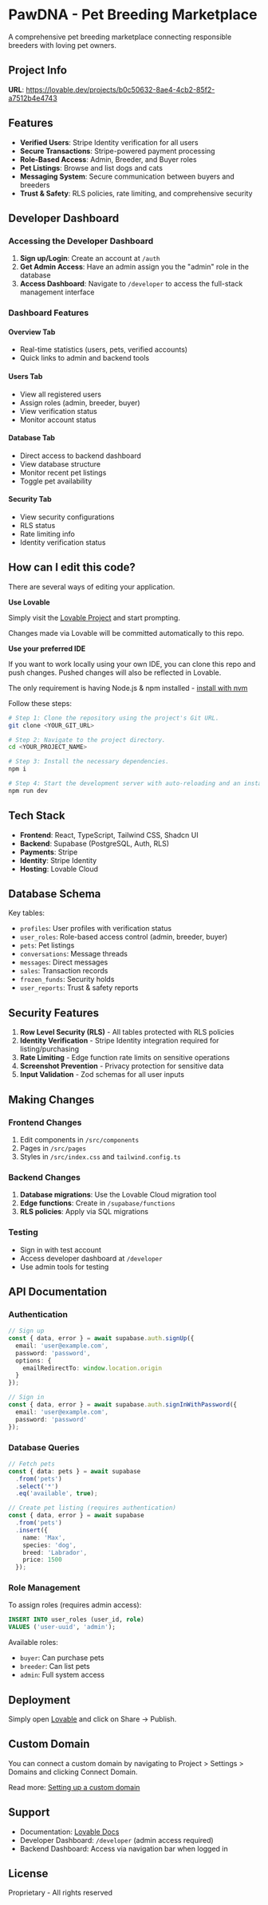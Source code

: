 # PawDNA - Pet Breeding Marketplace

A comprehensive pet breeding marketplace connecting responsible breeders with loving pet owners.

## Project Info

**URL**: https://lovable.dev/projects/b0c50632-8ae4-4cb2-85f2-a7512b4e4743

## Features

- **Verified Users**: Stripe Identity verification for all users
- **Secure Transactions**: Stripe-powered payment processing
- **Role-Based Access**: Admin, Breeder, and Buyer roles
- **Pet Listings**: Browse and list dogs and cats
- **Messaging System**: Secure communication between buyers and breeders
- **Trust & Safety**: RLS policies, rate limiting, and comprehensive security

## Developer Dashboard

### Accessing the Developer Dashboard

1. **Sign up/Login**: Create an account at `/auth`
2. **Get Admin Access**: Have an admin assign you the "admin" role in the database
3. **Access Dashboard**: Navigate to `/developer` to access the full-stack management interface

### Dashboard Features

#### Overview Tab
- Real-time statistics (users, pets, verified accounts)
- Quick links to admin and backend tools

#### Users Tab
- View all registered users
- Assign roles (admin, breeder, buyer)
- View verification status
- Monitor account status

#### Database Tab
- Direct access to backend dashboard
- View database structure
- Monitor recent pet listings
- Toggle pet availability

#### Security Tab
- View security configurations
- RLS status
- Rate limiting info
- Identity verification status

## How can I edit this code?

There are several ways of editing your application.

**Use Lovable**

Simply visit the [Lovable Project](https://lovable.dev/projects/b0c50632-8ae4-4cb2-85f2-a7512b4e4743) and start prompting.

Changes made via Lovable will be committed automatically to this repo.

**Use your preferred IDE**

If you want to work locally using your own IDE, you can clone this repo and push changes. Pushed changes will also be reflected in Lovable.

The only requirement is having Node.js & npm installed - [install with nvm](https://github.com/nvm-sh/nvm#installing-and-updating)

Follow these steps:

```sh
# Step 1: Clone the repository using the project's Git URL.
git clone <YOUR_GIT_URL>

# Step 2: Navigate to the project directory.
cd <YOUR_PROJECT_NAME>

# Step 3: Install the necessary dependencies.
npm i

# Step 4: Start the development server with auto-reloading and an instant preview.
npm run dev
```

## Tech Stack

- **Frontend**: React, TypeScript, Tailwind CSS, Shadcn UI
- **Backend**: Supabase (PostgreSQL, Auth, RLS)
- **Payments**: Stripe
- **Identity**: Stripe Identity
- **Hosting**: Lovable Cloud

## Database Schema

Key tables:
- `profiles`: User profiles with verification status
- `user_roles`: Role-based access control (admin, breeder, buyer)
- `pets`: Pet listings
- `conversations`: Message threads
- `messages`: Direct messages
- `sales`: Transaction records
- `frozen_funds`: Security holds
- `user_reports`: Trust & safety reports

## Security Features

1. **Row Level Security (RLS)** - All tables protected with RLS policies
2. **Identity Verification** - Stripe Identity integration required for listing/purchasing
3. **Rate Limiting** - Edge function rate limits on sensitive operations
4. **Screenshot Prevention** - Privacy protection for sensitive data
5. **Input Validation** - Zod schemas for all user inputs

## Making Changes

### Frontend Changes
1. Edit components in `/src/components`
2. Pages in `/src/pages`
3. Styles in `/src/index.css` and `tailwind.config.ts`

### Backend Changes
1. **Database migrations**: Use the Lovable Cloud migration tool
2. **Edge functions**: Create in `/supabase/functions`
3. **RLS policies**: Apply via SQL migrations

### Testing
- Sign in with test account
- Access developer dashboard at `/developer`
- Use admin tools for testing

## API Documentation

### Authentication
```typescript
// Sign up
const { data, error } = await supabase.auth.signUp({
  email: 'user@example.com',
  password: 'password',
  options: {
    emailRedirectTo: window.location.origin
  }
});

// Sign in
const { data, error } = await supabase.auth.signInWithPassword({
  email: 'user@example.com',
  password: 'password'
});
```

### Database Queries
```typescript
// Fetch pets
const { data: pets } = await supabase
  .from('pets')
  .select('*')
  .eq('available', true);

// Create pet listing (requires authentication)
const { data, error } = await supabase
  .from('pets')
  .insert({
    name: 'Max',
    species: 'dog',
    breed: 'Labrador',
    price: 1500
  });
```

### Role Management

To assign roles (requires admin access):
```sql
INSERT INTO user_roles (user_id, role)
VALUES ('user-uuid', 'admin');
```

Available roles:
- `buyer`: Can purchase pets
- `breeder`: Can list pets
- `admin`: Full system access

## Deployment

Simply open [Lovable](https://lovable.dev/projects/b0c50632-8ae4-4cb2-85f2-a7512b4e4743) and click on Share → Publish.

## Custom Domain

You can connect a custom domain by navigating to Project > Settings > Domains and clicking Connect Domain.

Read more: [Setting up a custom domain](https://docs.lovable.dev/features/custom-domain#custom-domain)

## Support

- Documentation: [Lovable Docs](https://docs.lovable.dev)
- Developer Dashboard: `/developer` (admin access required)
- Backend Dashboard: Access via navigation bar when logged in

## License

Proprietary - All rights reserved
